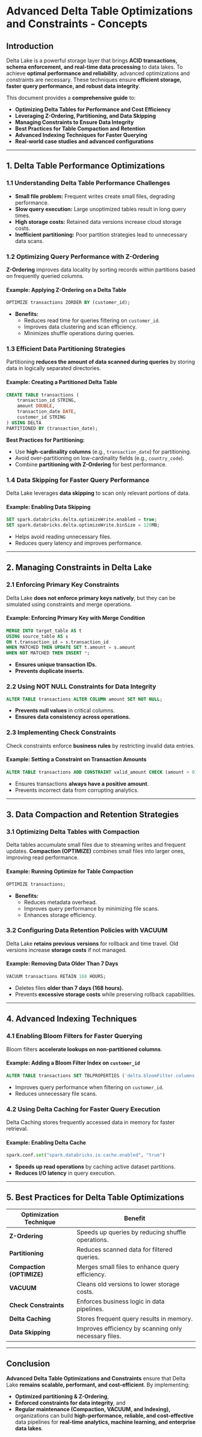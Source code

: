 # **Advanced Delta Table Optimizations and Constraints - Concepts**

## **Introduction**
Delta Lake is a powerful storage layer that brings **ACID transactions, schema enforcement, and real-time data processing** to data lakes. To achieve **optimal performance and reliability**, advanced optimizations and constraints are necessary. These techniques ensure **efficient storage, faster query performance, and robust data integrity**.

This document provides a **comprehensive guide** to:
- **Optimizing Delta Tables for Performance and Cost Efficiency**
- **Leveraging Z-Ordering, Partitioning, and Data Skipping**
- **Managing Constraints to Ensure Data Integrity**
- **Best Practices for Table Compaction and Retention**
- **Advanced Indexing Techniques for Faster Querying**
- **Real-world case studies and advanced configurations**

---

## **1. Delta Table Performance Optimizations**
### **1.1 Understanding Delta Table Performance Challenges**
- **Small file problem:** Frequent writes create small files, degrading performance.
- **Slow query execution:** Large unoptimized tables result in long query times.
- **High storage costs:** Retained data versions increase cloud storage costs.
- **Inefficient partitioning:** Poor partition strategies lead to unnecessary data scans.

### **1.2 Optimizing Query Performance with Z-Ordering**
**Z-Ordering** improves data locality by sorting records within partitions based on frequently queried columns.

#### **Example: Applying Z-Ordering on a Delta Table**
```sql
OPTIMIZE transactions ZORDER BY (customer_id);
```
- **Benefits:**
  - Reduces read time for queries filtering on `customer_id`.
  - Improves data clustering and scan efficiency.
  - Minimizes shuffle operations during queries.

### **1.3 Efficient Data Partitioning Strategies**
Partitioning **reduces the amount of data scanned during queries** by storing data in logically separated directories.

#### **Example: Creating a Partitioned Delta Table**
```sql
CREATE TABLE transactions (
    transaction_id STRING,
    amount DOUBLE,
    transaction_date DATE,
    customer_id STRING
) USING DELTA
PARTITIONED BY (transaction_date);
```

**Best Practices for Partitioning:**
- Use **high-cardinality columns** (e.g., `transaction_date`) for partitioning.
- Avoid over-partitioning on low-cardinality fields (e.g., `country_code`).
- Combine **partitioning with Z-Ordering** for best performance.

### **1.4 Data Skipping for Faster Query Performance**
Delta Lake leverages **data skipping** to scan only relevant portions of data.

#### **Example: Enabling Data Skipping**
```sql
SET spark.databricks.delta.optimizeWrite.enabled = true;
SET spark.databricks.delta.optimizeWrite.binSize = 128MB;
```
- Helps avoid reading unnecessary files.
- Reduces query latency and improves performance.

---

## **2. Managing Constraints in Delta Lake**
### **2.1 Enforcing Primary Key Constraints**
Delta Lake **does not enforce primary keys natively**, but they can be simulated using constraints and merge operations.

#### **Example: Enforcing Primary Key with Merge Condition**
```sql
MERGE INTO target_table AS t
USING source_table AS s
ON t.transaction_id = s.transaction_id
WHEN MATCHED THEN UPDATE SET t.amount = s.amount
WHEN NOT MATCHED THEN INSERT *;
```
- **Ensures unique transaction IDs.**
- **Prevents duplicate inserts.**

### **2.2 Using NOT NULL Constraints for Data Integrity**
```sql
ALTER TABLE transactions ALTER COLUMN amount SET NOT NULL;
```
- **Prevents null values** in critical columns.
- **Ensures data consistency across operations.**

### **2.3 Implementing Check Constraints**
Check constraints enforce **business rules** by restricting invalid data entries.

#### **Example: Setting a Constraint on Transaction Amounts**
```sql
ALTER TABLE transactions ADD CONSTRAINT valid_amount CHECK (amount > 0);
```
- Ensures transactions **always have a positive amount**.
- Prevents incorrect data from corrupting analytics.

---

## **3. Data Compaction and Retention Strategies**
### **3.1 Optimizing Delta Tables with Compaction**
Delta tables accumulate small files due to streaming writes and frequent updates. **Compaction (OPTIMIZE)** combines small files into larger ones, improving read performance.

#### **Example: Running Optimize for Table Compaction**
```sql
OPTIMIZE transactions;
```
- **Benefits:**
  - Reduces metadata overhead.
  - Improves query performance by minimizing file scans.
  - Enhances storage efficiency.

### **3.2 Configuring Data Retention Policies with VACUUM**
Delta Lake **retains previous versions** for rollback and time travel. Old versions increase **storage costs** if not managed.

#### **Example: Removing Data Older Than 7 Days**
```sql
VACUUM transactions RETAIN 168 HOURS;
```
- Deletes files **older than 7 days (168 hours).**
- Prevents **excessive storage costs** while preserving rollback capabilities.

---

## **4. Advanced Indexing Techniques**
### **4.1 Enabling Bloom Filters for Faster Querying**
Bloom filters **accelerate lookups on non-partitioned columns**.

#### **Example: Adding a Bloom Filter Index on `customer_id`**
```sql
ALTER TABLE transactions SET TBLPROPERTIES ('delta.bloomFilter.columns' = 'customer_id');
```
- Improves query performance when filtering on `customer_id`.
- Reduces unnecessary file scans.

### **4.2 Using Delta Caching for Faster Query Execution**
Delta Caching stores frequently accessed data in memory for faster retrieval.

#### **Example: Enabling Delta Cache**
```python
spark.conf.set("spark.databricks.io.cache.enabled", "true")
```
- **Speeds up read operations** by caching active dataset partitions.
- **Reduces I/O latency** in query execution.

---

## **5. Best Practices for Delta Table Optimizations**
| Optimization Technique | Benefit |
|------------------------|---------|
| **Z-Ordering** | Speeds up queries by reducing shuffle operations. |
| **Partitioning** | Reduces scanned data for filtered queries. |
| **Compaction (OPTIMIZE)** | Merges small files to enhance query efficiency. |
| **VACUUM** | Cleans old versions to lower storage costs. |
| **Check Constraints** | Enforces business logic in data pipelines. |
| **Delta Caching** | Stores frequent query results in memory. |
| **Data Skipping** | Improves efficiency by scanning only necessary files. |

---

## **Conclusion**
**Advanced Delta Table Optimizations and Constraints** ensure that Delta Lake **remains scalable, performant, and cost-efficient**. By implementing:
- **Optimized partitioning & Z-Ordering**,
- **Enforced constraints for data integrity**, and
- **Regular maintenance (Compaction, VACUUM, and Indexing),**
organizations can build **high-performance, reliable, and cost-effective** data pipelines for **real-time analytics, machine learning, and enterprise data lakes**.

